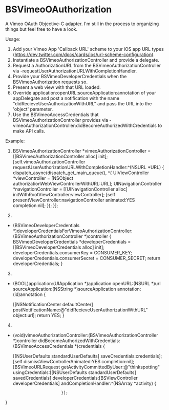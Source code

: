 BSVimeoOAuthorization
=====================

A Vimeo OAuth Objective-C adapter. I'm still in the process to organizing things but feel free to have a look.

Usage:
  1. Add your Vimeo App 'Callback URL' scheme to your iOS app URL types (https://dev.twitter.com/docs/cards/ios/url-scheme-configuration).
  2. Instantiate a BSVimeoAuthorizationController and provide a delegate.
  3. Request a AuthorizationURL from the BSVimeoAuthorizationController via -requestUserAuthorizationURLWithCompletionHandler.
  4. Provide your BSVimeoDeveloperCredentials when the BSVimeoAuthorization requests so.
  5. Present a web view with that URL loaded.
  6. Override application:openURL:sourceApplication:annotation of your appDelegate and post a notification with the name "didRecieveUserAuthorizationWithURL" and pass the URL into the 'object' parameter.
  7. Use the BSVimeoAccessCredentials that BSVimeoAuthorizationController provides via -vimeoAuthorizationController:didBecomeAuthorizedWithCredentials to make API calls.
  
Example:

1.
    BSVimeoAuthorizationController *vimeoAuthorizationController = [[BSVimeoAuthorizationController alloc] init];
    [self.vimeoAuthorizationController requestUserAuthorizationURLWithCompletionHandler:^(NSURL *URL) {
      dispatch_async(dispatch_get_main_queue(), ^{
        UIViewController *viewController = [NSObject authorizationWebViewControllerWithURL:URL];
        UINavigationController *navigationController = [[UINavigationController alloc] initWithRootViewController:viewController];
        [self presentViewController:navigationController animated:YES completion:nil];
      });
    }];

2. 
  - (BSVimeoDeveloperCredentials *)developerCredentialsForVimeoAuthorizationController:(BSVimeoAuthorizationController *)controller {
    BSVimeoDeveloperCredentials *developerCredentials = [[BSVimeoDeveloperCredentials alloc] init];
    developerCredentials.consumerKey = CONSUMER_KEY;
    developerCredentials.consumerSecret = CONSUMER_SECRET;
    return developerCredentials;
}

3.
  - (BOOL)application:(UIApplication *)application
              openURL:(NSURL *)url
    sourceApplication:(NSString *)sourceApplication
          annotation:(id)annotation {
    
    [[NSNotificationCenter defaultCenter] postNotificationName:@"didRecieveUserAuthorizationWithURL" object:url];
    return YES;
  }

4.
  - (void)vimeoAuthorizationController:(BSVimeoAuthorizationController *)controller
    didBecomeAuthorizedWithCredentials:(BSVimeoAccessCredentials *)credentials {
    
    [[NSUserDefaults standardUserDefaults] saveCredentials:credentials];
    [self dismissViewControllerAnimated:YES completion:nil];
    [BSVimeoURLRequest getActivityCommittedByUser:@"thinkspotting"
                                 usingCredentials:[[NSUserDefaults standardUserDefaults] savedCredentials]
                             developerCredentials:[BSViewController developerCredentials]
                             andCompletionHandler:^(NSArray *activity) {
                                 
                             }];
}

